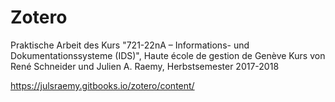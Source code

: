 # Zotero

Praktische Arbeit des Kurs "721-22nA – Informations- und Dokumentationssysteme \(IDS\)", Haute école de gestion de Genève
Kurs von René Schneider und Julien A. Raemy, Herbstsemester 2017-2018

https://julsraemy.gitbooks.io/zotero/content/


